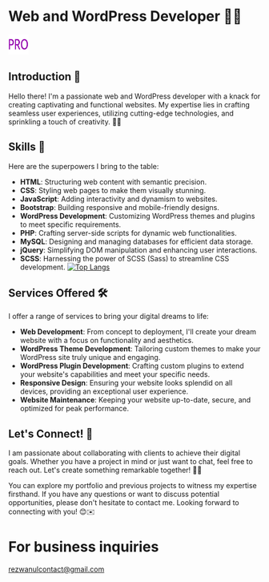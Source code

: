 
# Web and WordPress Developer 👨‍💻
<a href='https://github.com/pricing'><img src='https://raw.githubusercontent.com/acervenky/animated-github-badges/master/assets/pro.gif' width='40' height='40'></a> 
## Introduction 🌟

Hello there! I'm a passionate web and WordPress developer with a knack for creating captivating and functional websites. My expertise lies in crafting seamless user experiences, utilizing cutting-edge technologies, and sprinkling a touch of creativity. 🎨✨

## Skills 🚀

Here are the superpowers I bring to the table:

- **HTML**: Structuring web content with semantic precision.
- **CSS**: Styling web pages to make them visually stunning.
- **JavaScript**: Adding interactivity and dynamism to websites.
- **Bootstrap**: Building responsive and mobile-friendly designs.
- **WordPress Development**: Customizing WordPress themes and plugins to meet specific requirements.
- **PHP**: Crafting server-side scripts for dynamic web functionalities.
- **MySQL**: Designing and managing databases for efficient data storage.
- **jQuery**: Simplifying DOM manipulation and enhancing user interactions.
- **SCSS**: Harnessing the power of SCSS (Sass) to streamline CSS development.
 [![Top Langs](https://github-readme-stats.vercel.app/api/top-langs/?username=https://github.com/REZWANUL1)](https://github.com/anuraghazra/github-readme-stats)

## Services Offered 🛠️

I offer a range of services to bring your digital dreams to life:

- **Web Development**: From concept to deployment, I'll create your dream website with a focus on functionality and aesthetics.
- **WordPress Theme Development**: Tailoring custom themes to make your WordPress site truly unique and engaging.
- **WordPress Plugin Development**: Crafting custom plugins to extend your website's capabilities and meet your specific needs.
- **Responsive Design**: Ensuring your website looks splendid on all devices, providing an exceptional user experience. 
- **Website Maintenance**: Keeping your website up-to-date, secure, and optimized for peak performance. 

## Let's Connect! 🤝

I am passionate about collaborating with clients to achieve their digital goals. Whether you have a project in mind or just want to chat, feel free to reach out. Let's create something remarkable together! 🌟🚀

You can explore my portfolio and previous projects to witness my expertise firsthand. If you have any questions or want to discuss potential opportunities, please don't hesitate to contact me. Looking forward to connecting with you! 😊✉️

# For business inquiries
rezwanulcontact@gmail.com

